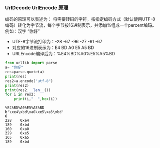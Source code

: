 ### UrlDecode UrlEncode 原理



编码的原理可以表述为：
将需要转码的字符，按指定编码方式（默认使用UTF-8编码）转化为字节流，每个字节按16进制表示，并添加%组成一个percent编码。
例如：汉字 “你好”

- UTF-8字节流打印为：-28 -67 -96 -27 -91 -67
- 对应的16进制表示为：E4 BD A0 E5 A5 BD
- URLEncode编译后为：%E4%BD%A0%E5%A5%BD

```python
from urllib import parse
a= "你好"
res=parse.quote(a)
print(res)
res2=a.encode("utf-8")
print(res2)
print(res2.__len__())
for i in res2:
    print(i,"  ",hex(i))

```
```text
%E4%BD%A0%E5%A5%BD
b'\xe4\xbd\xa0\xe5\xa5\xbd'
6
228    0xe4
189    0xbd
160    0xa0
229    0xe5
165    0xa5
189    0xbd
```
